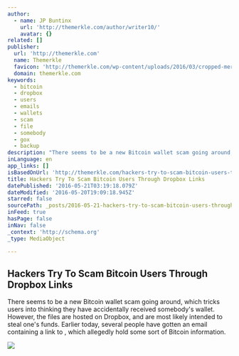 ```yaml
---
author:
  - name: JP Buntinx
    url: 'http://themerkle.com/author/writer10/'
    avatar: {}
related: []
publisher:
  url: 'http://themerkle.com'
  name: Themerkle
  favicon: 'http://themerkle.com/wp-content/uploads/2016/03/cropped-merkle-white-1-192x192.png'
  domain: themerkle.com
keywords:
  - bitcoin
  - dropbox
  - users
  - emails
  - wallets
  - scam
  - file
  - somebody
  - gox
  - backup
description: "There seems to be a new Bitcoin wallet scam going around, which tricks users into thinking they have accidentally received somebody's wallet. However, the files are hosted on Dropbox, and are most likely intended to steal one's funds. Earlier today, several people have gotten an email containing a link to , which allegedly hold some sort of Bitcoin information."
inLanguage: en
app_links: []
isBasedOnUrl: 'http://themerkle.com/hackers-try-to-scam-bitcoin-users-through-dropbox-links/'
title: Hackers Try To Scam Bitcoin Users Through Dropbox Links
datePublished: '2016-05-21T03:19:18.079Z'
dateModified: '2016-05-20T19:09:18.945Z'
starred: false
sourcePath: _posts/2016-05-21-hackers-try-to-scam-bitcoin-users-through-dropbox-links.md
inFeed: true
hasPage: false
inNav: false
_context: 'http://schema.org'
_type: MediaObject

---
```

<article style=""><h1>Hackers Try To Scam Bitcoin Users Through Dropbox Links</h1><p>There seems to be a new Bitcoin wallet scam going around, which tricks users into thinking they have accidentally received somebody's wallet. However, the files are hosted on Dropbox, and are most likely intended to steal one's funds. Earlier today, several people have gotten an email containing a link to , which allegedly hold some sort of Bitcoin information.</p><img src="http://themerkle.com/wp-content/uploads/2016/05/shutterstock_420093922.jpg" /></article>